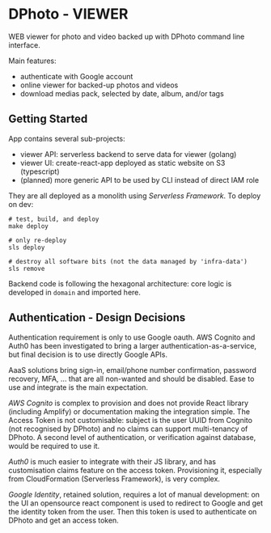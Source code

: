 DPhoto - VIEWER
=======================================

WEB viewer for photo and video backed up with DPhoto command line interface.

Main features:

* authenticate with Google account
* online viewer for backed-up photos and videos
* download medias pack, selected by date, album, and/or tags

Getting Started
---------------------------------------

App contains several sub-projects:

* viewer API: serverless backend to serve data for viewer (golang)
* viewer UI: create-react-app deployed as static website on S3 (typescript)
* (planned) more generic API to be used by CLI instead of direct IAM role

They are all deployed as a monolith using _Serverless Framework_. To deploy on dev:

    # test, build, and deploy
    make deploy

    # only re-deploy
    sls deploy

    # destroy all software bits (not the data managed by 'infra-data')
    sls remove

Backend code is following the hexagonal architecture: core logic is developed in `domain` and imported here.

Authentication - Design Decisions
---------------------------------------

Authentication requirement is only to use Google oauth. AWS Cognito and Auth0 has been investigated to bring a larger authentication-as-a-service, but final decision is to use directly Google APIs.

AaaS solutions bring sign-in, email/phone number confirmation, password recovery, MFA, ... that are all non-wanted and should be disabled. Ease to use and integrate is the main expectation.

_AWS Cognito_ is complex to provision and does not provide React library (including Amplify) or documentation making the integration simple. The Access Token is not customisable: subject is the user UUID from Cognito (not recognised by DPhoto) and no
claims can support multi-tenancy of DPhoto. A second level of authentication, or verification against database, would be required to use it.

_Auth0_ is much easier to integrate with their JS library, and has customisation claims feature on the access token. Provisioning it, especially from CloudFormation (Serverless Framework), is very complex.

_Google Identity_, retained solution, requires a lot of manual development: on the UI an opensource react component is used to redirect to Google and get the identity token from the user. Then this token is used to authenticate on DPhoto and get an
access token.
